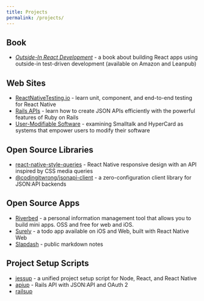 ```yaml
---
title: Projects
permalink: /projects/
---
```


## Book

- [_Outside-In React Development_](https://outsidein.dev/book) - a book about building React apps using outside-in test-driven development (available on Amazon and Leanpub)

## Web Sites

- [ReactNativeTesting.io](https://reactnativetesting.io) - learn unit, component, and end-to-end testing for React Native
- [Rails APIs](/railsapis/) - learn how to create JSON APIs efficiently with the powerful features of Ruby on Rails
- [User-Modifiable Software](https://usermodifiable.codingitwrong.com/) - examining Smalltalk and HyperCard as systems that empower users to modify their software

## Open Source Libraries

- [react-native-style-queries](https://github.com/codingitwrong/react-native-style-queries) - React Native responsive design with an API inspired by CSS media queries
- [@codingitwrong/jsonapi-client](https://github.com/CodingItWrong/jsonapi-client/) - a zero-configuration client library for JSON:API backends

## Open Source Apps

- [Riverbed](https://about.riverbed.app) - a personal information management tool that allows you to build mini apps. OSS and free for web and iOS.
- [Surely](https://github.com/CodingItWrong/surely-expo) - a todo app available on iOS and Web, built with React Native Web
- [Slapdash](https://github.com/CodingItWrong/slapdash) - public markdown notes

## Project Setup Scripts

- [jessup](https://github.com/codingItWrong/jessup) - a unified project setup script for Node, React, and React Native
- [apiup](https://github.com/CodingItWrong/apiup) - Rails API with JSON:API and OAuth 2
- [railsup](https://github.com/CodingItWrong/rails-template)

